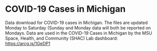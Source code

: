 # COVID-19 Cases in Michigan
Data download for COVID-19 cases in Michigan. The files are updated Monday to Saturday (Sunday and Monday data will both be reported on Mondays. Data are used in the COVID-19 Cases in Michigan by the MSU Space, Health, and Community (SHAC) Lab dashboard: https://arcg.is/1GeDP1
